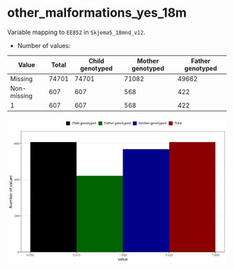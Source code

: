 # other_malformations_yes_18m
Variable mapping to `EE852` in `Skjema5_18mnd_v12`.
- Number of values:

| Value | Total | Child genotyped | Mother genotyped | Father genotyped |
| ----- | ----- | --------------- | ---------------- | ---------------- |
| Missing | 74701 | 74701 | 71082 | 49662 |
| Non-missing | 607 | 607 | 568 | 422 |
| 1 | 607 | 607 | 568 | 422 |



![](other_malformations_yes_18m_n.png)



